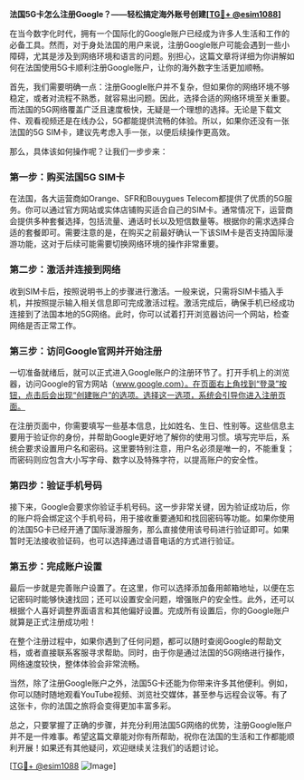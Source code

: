 **法国5G卡怎么注册Google？——轻松搞定海外账号创建[[TG💪+ @esim1088](https://t.me/s/esim1088)]**

在当今数字化时代，拥有一个国际化的Google账户已经成为许多人生活和工作的必备工具。然而，对于身处法国的用户来说，注册Google账户可能会遇到一些小障碍，尤其是涉及到网络环境和语言的问题。别担心，这篇文章将详细为你讲解如何在法国使用5G卡顺利注册Google账户，让你的海外数字生活更加顺畅。

首先，我们需要明确一点：注册Google账户并不复杂，但如果你的网络环境不够稳定，或者对流程不熟悉，就容易出问题。因此，选择合适的网络环境至关重要。而法国的5G网络覆盖广泛且速度极快，无疑是一个理想的选择。无论是下载文件、观看视频还是在线办公，5G都能提供流畅的体验。所以，如果你还没有一张法国的5G SIM卡，建议先考虑入手一张，以便后续操作更高效。

那么，具体该如何操作呢？让我们一步步来：

### 第一步：购买法国5G SIM卡

在法国，各大运营商如Orange、SFR和Bouygues Telecom都提供了优质的5G服务。你可以通过官方网站或实体店铺购买适合自己的SIM卡。通常情况下，运营商会提供多种套餐选择，包括流量、通话时长以及短信数量等。根据你的需求选择合适的套餐即可。需要注意的是，在购买之前最好确认一下该SIM卡是否支持国际漫游功能，这对于后续可能需要切换网络环境的操作非常重要。

### 第二步：激活并连接到网络

收到SIM卡后，按照说明书上的步骤进行激活。一般来说，只需将SIM卡插入手机，并按照提示输入相关信息即可完成激活过程。激活完成后，确保手机已经成功连接到了法国本地的5G网络。此时，你可以试着打开浏览器访问一个网站，检查网络是否正常工作。

### 第三步：访问Google官网并开始注册

一切准备就绪后，就可以正式进入Google账户的注册环节了。打开手机上的浏览器，访问Google的官方网站（www.google.com）。在页面右上角找到“登录”按钮，点击后会出现“创建账户”的选项。选择这一选项，系统会引导你进入注册页面。

在注册页面中，你需要填写一些基本信息，比如姓名、生日、性别等。这些信息主要用于验证你的身份，并帮助Google更好地了解你的使用习惯。填写完毕后，系统会要求设置用户名和密码。这里要特别注意，用户名必须是唯一的，不能重复；而密码则应包含大小写字母、数字以及特殊字符，以提高账户的安全性。

### 第四步：验证手机号码

接下来，Google会要求你验证手机号码。这一步非常关键，因为验证成功后，你的账户将会绑定这个手机号码，用于接收重要通知和找回密码等功能。如果你使用的法国5G卡已经开通了国际漫游服务，那么直接使用该号码进行验证即可。如果暂时无法接收验证码，也可以选择通过语音电话的方式进行验证。

### 第五步：完成账户设置

最后一步就是完善账户设置了。在这里，你可以选择添加备用邮箱地址，以便在忘记密码时能够快速找回；还可以设置安全问题，增强账户的安全性。此外，还可以根据个人喜好调整界面语言和其他偏好设置。完成所有设置后，你的Google账户就算是正式注册成功啦！

在整个注册过程中，如果你遇到了任何问题，都可以随时查阅Google的帮助文档，或者直接联系客服寻求帮助。同时，由于你是通过法国的5G网络进行操作，网络速度较快，整体体验会非常流畅。

当然，除了注册Google账户之外，法国5G卡还能为你带来许多其他便利。例如，你可以随时随地观看YouTube视频、浏览社交媒体，甚至参与远程会议等。有了这张卡，你的法国之旅将会变得更加丰富多彩。

总之，只要掌握了正确的步骤，并充分利用法国5G网络的优势，注册Google账户并不是一件难事。希望这篇文章能对你有所帮助，祝你在法国的生活和工作都能顺利开展！如果还有其他疑问，欢迎继续关注我们的话题讨论。

[[TG💪+ @esim1088](https://t.me/s/esim1088) ![Image](https://i.postimg.cc/4NQfJmqS/Snipaste-2025-05-13-00-14-12.png)]